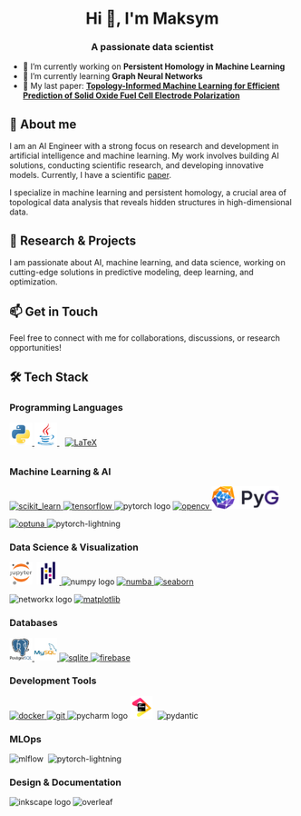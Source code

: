 <h1 align="center">Hi 👋, I'm Maksym</h1>
<h3 align="center">A passionate data scientist</h3>

- 🔭 I’m currently working on **Persistent Homology in Machine Learning**
- 🌱 I’m currently learning **Graph Neural Networks**
- :newspaper: My last paper: **[Topology-Informed Machine Learning for Efficient Prediction of Solid Oxide Fuel Cell Electrode Polarization](https://doi.org/10.1016/j.egyai.2025.100495)** 

## :information_desk_person: About me
I am an AI Engineer with a strong focus on research and development in artificial intelligence and machine learning. My work involves building AI solutions, conducting scientific research, and developing innovative models. Currently, I have a scientific [paper](https://doi.org/10.1016/j.egyai.2025.100495).

I specialize in machine learning and persistent homology, a crucial area of topological data analysis that reveals hidden structures in high-dimensional data.


## 🔬 Research & Projects
I am passionate about AI, machine learning, and data science, working on cutting-edge solutions in predictive modeling, deep learning, and optimization.

## 📫 Get in Touch
Feel free to connect with me for collaborations, discussions, or research opportunities!

## 🛠 Tech Stack
### Programming Languages
<p align="left">
  <a href="https://www.python.org" target="_blank" rel="noreferrer"> <img src="https://raw.githubusercontent.com/devicons/devicon/master/icons/python/python-original.svg" alt="python" width="40" height="40"/> </a>
  <a href="https://www.java.com" target="_blank" rel="noreferrer"> <img src="https://raw.githubusercontent.com/devicons/devicon/master/icons/java/java-original.svg" alt="java" width="40" height="40"/> </a>
  <a href="https://www.latex-project.org/" target="_blank"><img style="margin: 10px" src="https://profilinator.rishav.dev/skills-assets/latex.png" alt="LaTeX" height="40" /></a>

### Machine Learning & AI
  <a href="https://scikit-learn.org/" target="_blank" rel="noreferrer"> <img src="https://upload.wikimedia.org/wikipedia/commons/0/05/Scikit_learn_logo_small.svg" alt="scikit_learn" width="40" height="40"/> </a>
  <a href="https://www.tensorflow.org" target="_blank" rel="noreferrer"> <img src="https://www.vectorlogo.zone/logos/tensorflow/tensorflow-icon.svg" alt="tensorflow" width="40" height="40"/> </a> 
  <img src="https://cdn.jsdelivr.net/gh/devicons/devicon/icons/pytorch/pytorch-original.svg" height="40" alt="pytorch logo"  />
  <a href="https://opencv.org/" target="_blank" rel="noreferrer"> <img src="https://www.vectorlogo.zone/logos/opencv/opencv-icon.svg" alt="opencv" width="40" height="40"/> </a>
  <img src="https://raw.githubusercontent.com/pyg-team/pyg_sphinx_theme/master/pyg_sphinx_theme/static/img/pyg_logo_text.svg" title="pytorch-geometric" alt="pytorch-geometric" height="40"/>&nbsp;
  
  <a href="https://www.optuna.org/" target="_blank" rel="noreferrer"> <img src="https://raw.githubusercontent.com/optuna/optuna/master/docs/image/optuna-logo.png" alt="optuna" height="40"/> </a>
  <img src="https://lightning.ai/static/media/lightning-light.7f7e28493fb04c9626723e3ae593bebe.svg" title="pytorch-lightning" alt="pytorch-lightning" height="40"/>&nbsp;
  
### Data Science & Visualization
  <img src="https://github.com/devicons/devicon/blob/master/icons/jupyter/jupyter-original-wordmark.svg" title="Jupyter" alt="Jupyter" width="40" height="40"/>&nbsp;
  <a href="https://pandas.pydata.org/" target="_blank" rel="noreferrer"> <img src="https://raw.githubusercontent.com/devicons/devicon/2ae2a900d2f041da66e950e4d48052658d850630/icons/pandas/pandas-original.svg" alt="pandas" width="40" height="40"/> </a>
  <img src="https://cdn.jsdelivr.net/gh/devicons/devicon/icons/numpy/numpy-original.svg" height="40" alt="numpy logo"  />
  <a href="https://numba.pydata.org/" target="_blank" rel="noreferrer"> <img src="https://upload.wikimedia.org/wikipedia/commons/f/fe/Numba_logo.svg" alt="numba" width="40" height="40"/> </a>
  <a href="https://seaborn.pydata.org/" target="_blank" rel="noreferrer"> <img src="https://seaborn.pydata.org/_images/logo-mark-lightbg.svg" alt="seaborn" width="40" height="40"/> </a>
  
  <img src="https://cdn.jsdelivr.net/gh/devicons/devicon/icons/networkx/networkx-original.svg" height="40" alt="networkx logo"/> <a href="https://matplotlib.org/" target="_blank" rel="noreferrer"><img src="https://camo.githubusercontent.com/3eed28e026e4e0220f99e2f4c8a517fcb3a30a1b944c528efc9533ff7840435f/68747470733a2f2f6d6174706c6f746c69622e6f72672f5f7374617469632f6c6f676f322e737667" alt="matplotlib" height="40"/> </a>

### Databases
  <a href="https://www.postgresql.org" target="_blank" rel="noreferrer"> <img src="https://raw.githubusercontent.com/devicons/devicon/master/icons/postgresql/postgresql-original-wordmark.svg" alt="postgresql" width="40" height="40"/> </a> 
  <a href="https://www.mysql.com/" target="_blank" rel="noreferrer"> <img src="https://raw.githubusercontent.com/devicons/devicon/master/icons/mysql/mysql-original-wordmark.svg" alt="mysql" width="40" height="40"/> </a>
  <a href="https://www.sqlite.org/" target="_blank" rel="noreferrer"> <img src="https://www.vectorlogo.zone/logos/sqlite/sqlite-icon.svg" alt="sqlite" width="40" height="40"/> </a>
  <a href="https://firebase.google.com/" target="_blank" rel="noreferrer"> <img src="https://upload.wikimedia.org/wikipedia/commons/0/0b/New_Firebase_logo.svg" alt="firebase" height="40"/> </a>

### Development Tools
  <a href="https://www.docker.com/" target="_blank" rel="noreferrer"> <img src="https://cdn.jsdelivr.net/gh/devicons/devicon/icons/docker/docker-original.svg" alt="docker" width="40" height="40"/> </a>
  <a href="https://git-scm.com/" target="_blank" rel="noreferrer"> <img src="https://www.vectorlogo.zone/logos/git-scm/git-scm-icon.svg" alt="git" width="40" height="40"/> </a>
  <img src="https://cdn.jsdelivr.net/gh/devicons/devicon/icons/pycharm/pycharm-original.svg" height="40" alt="pycharm logo"  />
  <img src="https://github.com/devicons/devicon/blob/master/icons/jetbrains/jetbrains-original.svg" title="JetBrains" alt="JetBrains" width="40" height="40"/>&nbsp;
  <img src="https://avatars.githubusercontent.com/u/110818415?s=200&v=4" title="pydantic" alt="pydantic" height="40"/>&nbsp;

### MLOps
  <img src="https://miro.medium.com/v2/resize:fit:750/1*OsB57V0FPteixDBD_BBN4g.png" title="mlflow" alt="mlflow" height="40"/>&nbsp;
  <img src="https://langchain-ai.github.io/langgraph/static/wordmark_light.svg" title="pytorch-lightning" alt="pytorch-lightning" height="40"/>&nbsp;


### Design & Documentation
  <a> <img src="https://cdn.jsdelivr.net/gh/devicons/devicon/icons/inkscape/inkscape-original.svg" height="40" alt="inkscape logo"  /> </a>
  <a> <img src="https://upload.wikimedia.org/wikipedia/commons/2/2a/Overleaf_Logo.svg" height="40" alt="overleaf"  /> </a>






